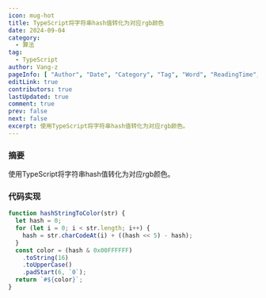 ```yaml
---
icon: mug-hot
title: TypeScript将字符串hash值转化为对应rgb颜色
date: 2024-09-04
category:
  - 算法
tag:
  - TypeScript
author: Vang-z
pageInfo: [ "Author", "Date", "Category", "Tag", "Word", "ReadingTime", "PageView" ]
editLink: true
contributors: true
lastUpdated: true
comment: true
prev: false
next: false
excerpt: 使用TypeScript将字符串hash值转化为对应rgb颜色。
---
```


### 摘要

使用TypeScript将字符串hash值转化为对应rgb颜色。


### 代码实现

```typescript
function hashStringToColor(str) {
  let hash = 0;
  for (let i = 0; i < str.length; i++) {
    hash = str.charCodeAt(i) + ((hash << 5) - hash);
  }
  const color = (hash & 0x00FFFFFF)
    .toString(16)
    .toUpperCase()
    .padStart(6, `0`);
  return `#${color}`;
}

```
